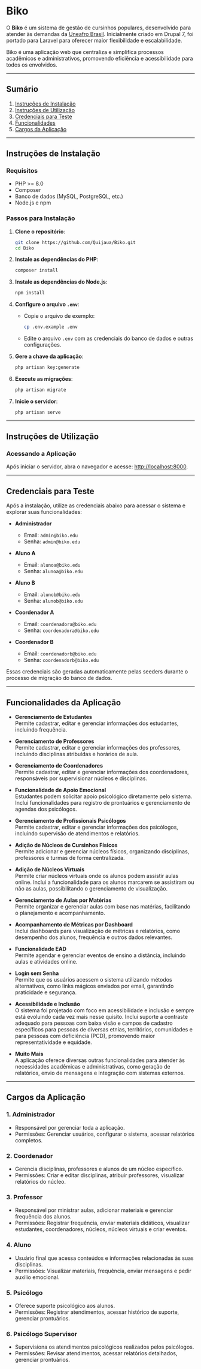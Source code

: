 # Biko

O **Biko** é um sistema de gestão de cursinhos populares, desenvolvido para atender às demandas da [Uneafro Brasil](http://uneafrobrasil.org/). Inicialmente criado em Drupal 7, foi portado para Laravel para oferecer maior flexibilidade e escalabilidade.

Biko é uma aplicação web que centraliza e simplifica processos acadêmicos e administrativos, promovendo eficiência e acessibilidade para todos os envolvidos.

---

## Sumário

1. [Instruções de Instalação](#instruções-de-instalação)
2. [Instruções de Utilização](#instruções-de-utilização)
3. [Credenciais para Teste](#credenciais-para-teste)
4. [Funcionalidades](#funcionalidades-da-aplicação)
5. [Cargos da Aplicação](#cargos-da-aplicação)

---

## Instruções de Instalação

### Requisitos

- PHP >= 8.0
- Composer
- Banco de dados (MySQL, PostgreSQL, etc.)
- Node.js e npm

### Passos para Instalação

1. **Clone o repositório**:

   ```bash
   git clone https://github.com/Quijaua/Biko.git
   cd Biko
   ```

2. **Instale as dependências do PHP**:

   ```bash
   composer install
   ```

3. **Instale as dependências do Node.js**:

   ```bash
   npm install
   ```

4. **Configure o arquivo `.env`**:

   - Copie o arquivo de exemplo:
     ```bash
     cp .env.example .env
     ```
   - Edite o arquivo `.env` com as credenciais do banco de dados e outras configurações.

5. **Gere a chave da aplicação**:

   ```bash
   php artisan key:generate
   ```

6. **Execute as migrações**:

   ```bash
   php artisan migrate
   ```

7. **Inicie o servidor**:

   ```bash
   php artisan serve
   ```

---

## Instruções de Utilização

### Acessando a Aplicação

Após iniciar o servidor, abra o navegador e acesse: [http://localhost:8000](http://localhost:8000).

---

## Credenciais para Teste

Após a instalação, utilize as credenciais abaixo para acessar o sistema e explorar suas funcionalidades:

- **Administrador**

  - Email: `admin@biko.edu`
  - Senha: `admin@biko.edu`

- **Aluno A**

  - Email: `alunoa@biko.edu`
  - Senha: `alunoa@biko.edu`

- **Aluno B**

  - Email: `alunob@biko.edu`
  - Senha: `alunob@biko.edu`

- **Coordenador A**

  - Email: `coordenadora@biko.edu`
  - Senha: `coordenadora@biko.edu`

- **Coordenador B**
  - Email: `coordenadorb@biko.edu`
  - Senha: `coordenadorb@biko.edu`

Essas credenciais são geradas automaticamente pelas seeders durante o processo de migração do banco de dados.

---

## Funcionalidades da Aplicação

- **Gerenciamento de Estudantes**  
  Permite cadastrar, editar e gerenciar informações dos estudantes, incluindo frequência.

- **Gerenciamento de Professores**  
  Permite cadastrar, editar e gerenciar informações dos professores, incluindo disciplinas atribuídas e horários de aula.

- **Gerenciamento de Coordenadores**  
  Permite cadastrar, editar e gerenciar informações dos coordenadores, responsáveis por supervisionar núcleos e disciplinas.

- **Funcionalidade de Apoio Emocional**  
  Estudantes podem solicitar apoio psicológico diretamente pelo sistema. Inclui funcionalidades para registro de prontuários e gerenciamento de agendas dos psicólogos.

- **Gerenciamento de Profissionais Psicólogos**  
  Permite cadastrar, editar e gerenciar informações dos psicólogos, incluindo supervisão de atendimentos e relatórios.

- **Adição de Núcleos de Cursinhos Físicos**  
  Permite adicionar e gerenciar núcleos físicos, organizando disciplinas, professores e turmas de forma centralizada.

- **Adição de Núcleos Virtuais**  
  Permite criar núcleos virtuais onde os alunos podem assistir aulas online. Inclui a funcionalidade para os alunos marcarem se assistiram ou não as aulas, possibilitando o gerenciamento de visualização.

- **Gerenciamento de Aulas por Matérias**  
  Permite organizar e gerenciar aulas com base nas matérias, facilitando o planejamento e acompanhamento.

- **Acompanhamento de Métricas por Dashboard**  
  Inclui dashboards para visualização de métricas e relatórios, como desempenho dos alunos, frequência e outros dados relevantes.

- **Funcionalidade EAD**  
  Permite agendar e gerenciar eventos de ensino a distância, incluindo aulas e atividades online.

- **Login sem Senha**  
  Permite que os usuários acessem o sistema utilizando métodos alternativos, como links mágicos enviados por email, garantindo praticidade e segurança.

- **Acessibilidade e Inclusão**  
  O sistema foi projetado com foco em acessibilidade e inclusão e sempre está evoluindo cada vez mais nesse quisito. Inclui suporte a contraste adequado para pessoas com baixa visão e campos de cadastro específicos para pessoas de diversas etnias, territórios, comunidades e para pessoas com deficiência (PCD), promovendo maior representatividade e equidade.

- **Muito Mais**  
  A aplicação oferece diversas outras funcionalidades para atender às necessidades acadêmicas e administrativas, como geração de relatórios, envio de mensagens e integração com sistemas externos.

---

## Cargos da Aplicação

### 1. Administrador

- Responsável por gerenciar toda a aplicação.
- Permissões: Gerenciar usuários, configurar o sistema, acessar relatórios completos.

### 2. Coordenador

- Gerencia disciplinas, professores e alunos de um núcleo específico.
- Permissões: Criar e editar disciplinas, atribuir professores, visualizar relatórios do núcleo.

### 3. Professor

- Responsável por ministrar aulas, adicionar materiais e gerenciar frequência dos alunos.
- Permissões: Registrar frequência, enviar materiais didáticos, visualizar estudantes, coordenadores, núcleos, núcleos virtuais e criar eventos.

### 4. Aluno

- Usuário final que acessa conteúdos e informações relacionadas às suas disciplinas.
- Permissões: Visualizar materiais, frequência, enviar mensagens e pedir auxilio emocional.

### 5. Psicólogo

- Oferece suporte psicológico aos alunos.
- Permissões: Registrar atendimentos, acessar histórico de suporte, gerenciar prontuários.

### 6. Psicólogo Supervisor

- Supervisiona os atendimentos psicológicos realizados pelos psicólogos.
- Permissões: Revisar atendimentos, acessar relatórios detalhados, gerenciar prontuários.
